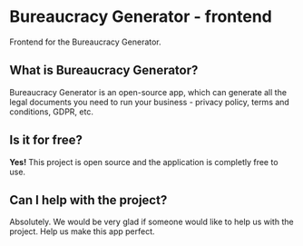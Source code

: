 # Bureaucracy Generator - frontend
Frontend for the Bureaucracy Generator.
## What is Bureaucracy Generator?
Bureaucracy Generator is an open-source app, which can generate all the legal documents you need to run your business - privacy policy, terms and conditions, GDPR, etc.
## Is it for free?
**Yes!** This project is open source and the application is completly free to use. 
## Can I help with the project?
Absolutely. We would be very glad if someone would like to help us with the project. Help us make this app perfect.
